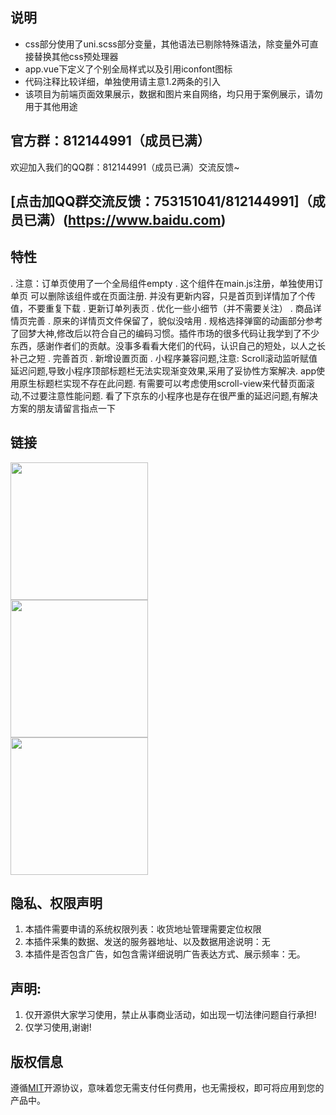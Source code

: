 ## 说明

- css部分使用了uni.scss部分变量，其他语法已剔除特殊语法，除变量外可直接替换其他css预处理器
- app.vue下定义了个别全局样式以及引用iconfont图标
- 代码注释比较详细，单独使用请主意1.2两条的引入
- 该项目为前端页面效果展示，数据和图片来自网络，均只用于案例展示，请勿用于其他用途

## 官方群：812144991（成员已满）

欢迎加入我们的QQ群：812144991（成员已满）交流反馈~

## [点击加QQ群交流反馈：753151041/812144991]（成员已满）(https://www.baidu.com)

## 特性

. 注意：订单页使用了一个全局组件empty . 这个组件在main.js注册，单独使用订单页 可以删除该组件或在页面注册. 并没有更新内容，只是首页到详情加了个传值，不要重复下载
. 更新订单列表页 . 优化一些小细节（并不需要关注）
. 商品详情页完善 . 原来的详情页文件保留了，貌似没啥用
. 规格选择弹窗的动画部分参考了回梦大神,修改后以符合自己的编码习惯。插件市场的很多代码让我学到了不少东西，感谢作者们的贡献。没事多看看大佬们的代码，认识自己的短处，以人之长补己之短 
. 完善首页 
. 新增设置页面 . 小程序兼容问题,注意: Scroll滚动监听赋值延迟问题,导致小程序顶部标题栏无法实现渐变效果,采用了妥协性方案解决. app使用原生标题栏实现不存在此问题. 有需要可以考虑使用scroll-view来代替页面滚动,不过要注意性能问题. 看了下京东的小程序也是存在很严重的延迟问题,有解决方案的朋友请留言指点一下

## 链接

<img src="https://img-cdn-aliyun.dcloud.net.cn/stream/plugin_screens/6c7ae040-487f-11e9-807d-d3c1652a5630_0.jpg?v=1554129494" width="220" height="220" >
<br>
<img src="https://img-cdn-aliyun.dcloud.net.cn/stream/plugin_screens/6c7ae040-487f-11e9-807d-d3c1652a5630_1.jpg?v=1556459433" width="220" height="220" >
<br>
<img src="https://img-cdn-aliyun.dcloud.net.cn/stream/plugin_screens/6c7ae040-487f-11e9-807d-d3c1652a5630_2.jpg?v=1556630147" width="220" height="220" >
<br>

## 隐私、权限声明

1. 本插件需要申请的系统权限列表：收货地址管理需要定位权限
2. 本插件采集的数据、发送的服务器地址、以及数据用途说明：无
3. 本插件是否包含广告，如包含需详细说明广告表达方式、展示频率：无。

## 声明:

1. 仅开源供大家学习使用，禁止从事商业活动，如出现一切法律问题自行承担!
2. 仅学习使用,谢谢!

## 版权信息

遵循[MIT](https://en.wikipedia.org/wiki/MIT_License)开源协议，意味着您无需支付任何费用，也无需授权，即可将应用到您的产品中。
